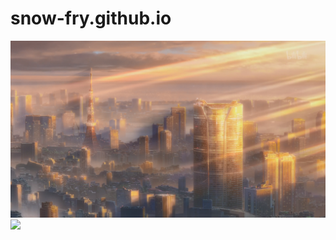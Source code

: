 # snow-fry.github.io
<img src="./图片1a.png">
<img src="https://gimg2.baidu.com/image_search/src=http%3A%2F%2Fb-ssl.duitang.com%2Fuploads%2Fitem%2F201605%2F19%2F20160519224441_VfMWR.jpeg&refer=http%3A%2F%2Fb-ssl.duitang.com&app=2002&size=f9999,10000&q=a80&n=0&g=0n&fmt=jpeg?sec=1611689424&t=8f977f741b4810f62e6609a053f53186">
